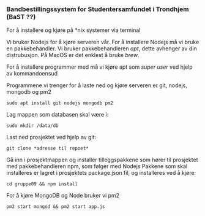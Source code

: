 ### Bandbestillingssystem for Studentersamfundet i Trondhjem (BaST ??)


For å installere og kjøre på *nix systemer via terminal

Vi bruker Nodejs for å kjøre serveren vår. For å installere Nodejs må vi bruke en pakkebehandler.
Vi bruker pakkebehandleren *apt*, dette avhenger av din distrubusjon. På MacOS er det enklest å bruke *brew*.

For å installere programmer med  må vi kjøre apt som *super user* ved hjelp av kommandoensud

Programmene vi trenger for å laste ned og kjøre serveren er git, nodejs, mongodb og pm2

	sudo apt install git nodejs mongodb pm2


Lag mappen som databasen skal være i:

	sudo mkdir /data/db

Last ned prosjektet ved hjelp av git:

	git clone *adresse til repoet*

Gå inn i prosjektmappen og installer tilleggspakkene som hører til prosjektet med pakkebehandleren npm, som følger med Nodejs
Pakkene som skal installeres er lagret i prosjektets package.json fil, og installeres ved å kjøre:

	cd gruppe09 && npm install 

For å kjøre MongoDB og Node bruker vi pm2

	pm2 start mongod && pm2 start app.js


